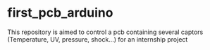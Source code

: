 # first_pcb_arduino
This repository is aimed to control a pcb containing several captors (Temperature, UV, pressure, shock...) for an internship project 
